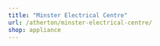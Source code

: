 ```yaml
---
title: "Minster Electrical Centre"
url: /atherton/minster-electrical-centre/
shop: appliance
---
```

